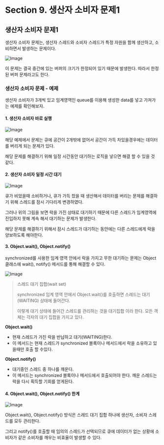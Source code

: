 # Section 9. 생산자 소비자 문제1

## 생산자 소비자 문제1

생산자 소비자 문제는, 생산자 스레드와 소비자 스레드가 특정 자원을 함께 생산하고, 소비하면서 발생하는 문제이다.

![Image](https://github.com/user-attachments/assets/cf316f69-06bc-4b49-88ed-723be2b7eb95)

이 문제는 결국 중간에 있는 버퍼의 크기가 한정되어 있기 때문에 발생한다. 따라서 한정된 버퍼 문제라고도 한다.

### 생산자 소비자 문제 - 예제

생산자 소비자가 3개씩 있고 임계영역인 queue를 이용해 생성한 data를 넣고 가져가는 예제를 확인해보자.

#### 1. **생산자 소비자 바로 실행**

![Image](https://github.com/user-attachments/assets/e9b0f90e-5370-4f42-942c-735fcb64a274)

해당 예제에서 문제는 큐에 공간이 2개밖에 없어서 공간이 가득 차있을경우에는 데이터를 버리게 되는 문제가 있다.

해당 문제를 해결하기 위해 일정 시간동안 대기하는 로직을 넣으면 해결 할 수 있을 것 같다.

#### 2. 생산자 소비자 일정 시간 대기

![Image](https://github.com/user-attachments/assets/f234dd2e-4963-4a61-900a-8b0342aea846)

큐가 비었을때 소비하거나, 큐가 가득 찼을 때 생산해서 데이터를 버리는 문제를 해결하기 위해 스레드를 잠시 기다리게 변경하였다.

그러나 위의 그림을 보면 락을 가진 상태로 대기하기 때문에 다른 스레드가 임계영역에 진입하지 못해 계속 해서 대기하는 문제가 발생한다.

해당 문제를 해결하기 위해서 잠시 스레드가 대기하는 동안에는 다른 스레드에게 락을 양보하도록 해야한다.

#### 3. Object.wait(), Object.notify()

synchronized를 사용한 임계 영역 안에서 락을 가지고 무한 대기하는 문제는 Object 클래스에 wait(), notify() 메서드를 통해 해결할 수 있다.

![Image](https://github.com/user-attachments/assets/2032bfdb-7e2a-40bc-8b31-f7f1b4e856d4)

> 스레드 대기 집합(wait set)
>
> synchronized 임계 영역 안에서 Object.wait()를 호출하면 스레드는 대기(WAITING) 상태에 들어간다.
>
> 이렇게 대기 상태에 들어간 스레드를 관리하는 것을 대기집합 이라 한다. 모든 객체는 각자의 대기 집합을 가지고 있다.

**Object.wait()**

* 현재 스레드가 가진 락을 반납하고 대기(WAITING)한다.
* 이 메서드는 현재 스레드가 synchronized 블록이나 메서드에서 락을 소유하고 있을때만 호출 할 수있다.

**Object.notify()**

* 대기중인 스레드 중 하나를 깨운다.
* 이 메서드는 synchronized 블록이나 메서드에서 호출되어야 한다. 깨운 스레드는 락을 다시 획득할 기회를 얻게된다.

#### 4. **Object.wait(), Object.notify() 한계**

![Image](https://github.com/user-attachments/assets/9ba772ca-b42d-4e91-9269-49086c4784c9)

Object.wait(), Object.notify() 방식은 스레드 대기 집합 하나에 생산자, 소비자 스레드를 모두 관리한다.

그리고 notify()를 호출할 때 임의의 스레드가 선택되므로 큐에 데이터가 없는 상황에 소비자가 같은 소비자를 깨우는 비효율이 발생할 수 있다.
